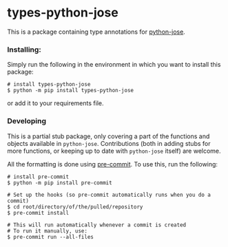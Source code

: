 # types-python-jose

This is a package containing type annotations
for [python-jose](https://pypi.org/project/python-jose/).

### Installing:

Simply run the following in the environment in which you want to install this package:

```shell
# install types-python-jose
$ python -m pip install types-python-jose
```

or add it to your requirements file.

### Developing

This is a partial stub package, only covering a part of the functions and objects available in `python-jose`.
Contributions (both in adding stubs for more functions, or keeping up to date with `python-jose` itself) are
welcome.

All the formatting is done using [pre-commit](https://pre-commit.com/). To use this, run the following:

```shell
# install pre-commit
$ python -m pip install pre-commit

# Set up the hooks (so pre-commit automatically runs when you do a commit)
$ cd root/directory/of/the/pulled/repository
$ pre-commit install

# This will run automatically whenever a commit is created
# To run it manually, use:
$ pre-commit run --all-files
```
